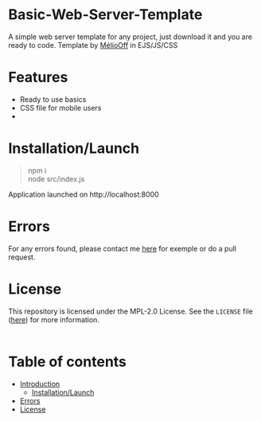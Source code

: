 # Basic-Web-Server-Template

A simple web server template for any project, just download it and you are ready to code. Template by [MélioOff](https://github.com/meliooff) in EJS/JS/CSS

# Features
* Ready to use basics
* CSS file for mobile users
* 

# Installation/Launch

> npm i  
> node src/index.js  

Application launched on http://localhost:8000

# Errors

For any errors found, please contact me [here](https://discord.gg/G6WQsMQShZ) for exemple or do a pull request. 

# License
This repository is licensed under the MPL-2.0 License. See the `LICENSE` file ([here](https://github.com/meliooff/Basic-Web-Server-Template/blob/master/LICENSE)) for more information.  
ᅠᅠ


# Table of contents
* [Introduction](#Basic-Web-Server-Template)
  * [Installation/Launch](#Installation/Launch)
* [Errors](#Errors)
* [License](#License)